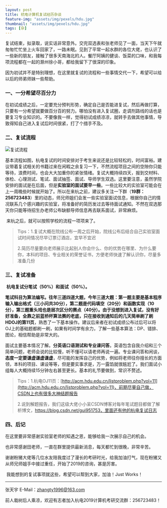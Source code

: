 ```yaml
---
layout: post
title: 杭电计算机复试经历杂谈
feature-img: "assets/img/pexels/hdu.jpg"
thumbnail: "assets/img/pexels/hdu.jpg"
tags: [杂]
---
```

​	复试结束，拟录取，说实话非常意外。交完双选表和张老师见了一面，当天下午就匆匆忙忙坐上火车回家了，一路未眠。见到了平常一起水群的各位大佬，也认识了一些新的朋友，接触了很多天南海北的人。餐厅阿姨的健谈、饭菜的口味，和我每项流程都在一起的滁州徐小哥，都给我留下了很深的印象。

​	因为初试并不是特别理想，在这里就复试的流程和一些事情交代一下，希望可以给以后的师弟师妹一些帮助。

### 一、一分希望尽百分力

​	在初试成绩之后，一定要充分预判形势，确定自己是否能进复试，然后再做打算，只要有一分希望就要做百分百的努力。哪怕没有进入复试圈，走调剂路线的话也是要复习专业知识的。不要像我一样，觉得初试成绩凉凉，就转手去做其他事情，导致得知自己进入复试后时间很紧，打了个措手不及。

### 二、复试流程

![复试流程](https://github.com/ztygalaxy/ztygalaxy.github.io/blob/master/assets/img/thumbnails/cs_time.png)

​	基本流程如图，杭电复试的时间安排对于考生来说还是比较轻松的，时间富裕。建议带着复试相关的书籍过来在闲暇之余复习一下，不然流程项目之间的空隙你只能等待，浪费时间，也会大大加重你的紧张情绪。复试大概持续四天，报到交材料、体检、心理测试、笔试、面试抽签、面试、导师学生双选。这里要注意，虽然学院安排的面试是在后面，但是**实验室的面试要早一些**。一些比较大的实验室可能会在上一周晚些时候就开始了。所以在来杭之前，建议多关注一下群（**19群：256723483**）里的动态，师兄师姐们会发一些实验室面试信息，根据你自己的情况联系几个感兴趣的实验室，将准备好的简历发过去等待面试通知。不然在双选那天你只能等待招生办老师公布缺额导师信息再去联系面试，非常麻烦。

​	来杭之后，就可以按照学校的流程一项项来了。

> Tips：1.复试大概在院线公布一周之后开始，院线公布后结合自己实验室面试时间情况尽早订票订酒店，宜早不宜迟
>
> ​	2.简历尽量要向老师展示比起别人你会什么、你的优势在哪里、为什么要你，本科的项目、专业相关的荣誉证书，方便老师快速了解认识你，尽量多准备几份

### 三、复试准备

​	**杭电复试分笔试（50%）和面试（50%）。**

​	**笔试科目为算法编写。**往年三道四道大题，今年三道大题：第一题主要是基本程序输入输出格式（三小问共30分），第二题是代码填空（20分）和函数实现（10分），第三题重头戏也是层次区分的赛点（40分）。由于没想到进入复试，没有好好准备，全靠之前蓝桥杯算法赛的老底，只在接收到通知后的几天简单刷了刷**HDOJ的第11页**，熟悉了一下基本操作。建议后来者在初试成绩公布过后可以将OJ上的基础题都刷一刷，如果有时间学有余力，了解一些基本算法：DP、错排、图论，相信帮助是非常大的。

​	面试主要基本情况了解。**分英语口语测试和专业课问答**。英语包含自我介绍和三个简单问题，老师会说的比较慢，听不懂可以请老师再说一遍。专业课问答和闲谈，**态度一定要谦虚谦虚谦虚**，尽可能的发挥自己的优势，例如将老师往你擅长的方面领，本科的项目、课设等等，但是要实事求是，万一露馅就很尴尬了。我们面试小组每人大概持续15分钟左右甚至更长。基本的礼节要做到，常识不赘述。

> Tips：1.杭电OJ11页：[http://acm.hdu.edu.cn/listproblem.php?vol=11](http://acm.hdu.edu.cn/listproblem.php?vol=11)，前期尽量自己做，CSDN上也有很多大神结题报告
>
> ​	2.说到解题报告，我们这级大佬小小呆CSDN博客对每年笔试题目都做了解析博文，https://blog.csdn.net/gui951753，里面还有他的杭电复试日志

### 四、后记

​	在这里要非常感谢实验室老师的知遇之恩，能够给我一次展示自己的机会。

​	也非常感谢田老师，一直在群里提供最新消息，每天都忙到很晚，非常辛苦。

​	谢谢粉猪大佬等几位水友陪我度过了漫长的考研时光，给我加油打气，现在粉猪又从师兄师姐手中接过重任，开始了2019的咨询，甚是厉害。

​	我能想到的复试事项就这些，希望可以帮到大家，加油！Just Works！

-------------------------------------------------------------

张天宇
E-Mail：zhangty1996@163.com

前人栽树后人乘凉，欢迎有志者加入杭电2019计算机考研交流群：256723483！